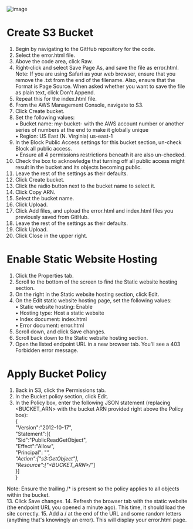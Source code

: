 ![image](https://user-images.githubusercontent.com/43002915/142617965-4bc0d3ef-a521-4ddf-9e5a-7b4602ce2a71.png)

# Create S3 Bucket  
1.	Begin by navigating to the GitHub repository for the code.
2.	Select the error.html file.
3.	Above the code area, click Raw.
4.	Right-click and select Save Page As, and save the file as error.html.  
Note: If you are using Safari as your web browser, ensure that you remove the .txt from the end of the filename. Also, ensure that the Format is Page Source. When asked whether you want to save the file as plain text, click Don't Append.
5.	Repeat this for the index.html file.
6.	From the AWS Management Console, navigate to S3.
7.	Click Create bucket.
8.	Set the following values:  
•	Bucket name: my-bucket- with the AWS account number or another series of numbers at the end to make it globally unique  
•	Region: US East (N. Virginia) us-east-1  
9.	In the Block Public Access settings for this bucket section, un-check Block all public access.  
•	Ensure all 4 permissions restrictions beneath it are also un-checked.  
10.	Check the box to acknowledge that turning off all public access might result in the bucket and its objects becoming public.
11.	Leave the rest of the settings as their defaults.
12.	Click Create bucket.
13.	Click the radio button next to the bucket name to select it.
14.	Click Copy ARN.
15.	Select the bucket name.
16.	Click Upload.
17.	Click Add files, and upload the error.html and index.html files you previously saved from GitHub.
18.	Leave the rest of the settings as their defaults.
19.	Click Upload.
20.	Click Close in the upper right.  
# Enable Static Website Hosting  
1.	Click the Properties tab.
2.	Scroll to the bottom of the screen to find the Static website hosting section.
3.	On the right in the Static website hosting section, click Edit.
4.	On the Edit static website hosting page, set the following values:  
•	Static website hosting: Enable  
•	Hosting type: Host a static website  
•	Index document: index.html  
•	Error document: error.html  
5.	Scroll down, and click Save changes.
6.	Scroll back down to the Static website hosting section.
7.	Open the listed endpoint URL in a new browser tab. You'll see a 403 Forbidden error message.  

# Apply Bucket Policy
1.	Back in S3, click the Permissions tab.
2.	In the Bucket policy section, click Edit.
3.	In the Policy box, enter the following JSON statement (replacing <BUCKET_ARN> with the bucket ARN provided right above the Policy box):  
{  
"Version":"2012-10-17",    
"Statement":[{  
"Sid":"PublicReadGetObject",  
"Effect":"Allow",  
"Principal": "*",  
"Action":["s3:GetObject"],  
"Resource":["<BUCKET_ARN>/*"]  
}]  
}  
  
Note: Ensure the trailing /* is present so the policy applies to all objects within the bucket.  
13.	Click Save changes.
14.	Refresh the browser tab with the static website (the endpoint URL you opened a minute ago). This time, it should load the site correctly.
15.	Add a / at the end of the URL and some random letters (anything that's knowingly an error). This will display your error.html page.

